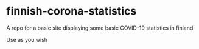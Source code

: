 # finnish-corona-statistics
A repo for a basic site displaying some basic COVID-19 statistics in finland


Use as you wish
